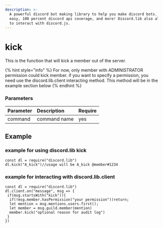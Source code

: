 ```yaml
---
description: >-
  A powerful discord bot making library to help you make discord bots. Super
  easy, 100 percent discord api coverage, and more! Discord.lib also allows you
  to interact with discord.js.
---
```


# kick

This is the function that will kick a member out of the server. 

{% hint style="info" %}
For now, only member with ADMINISTRATOR permission could kick member. if you want to specify a permission, you need use the discord.lib.client interacting method. This method will be in the example section below
{% endhint %}

### Parameters

| Parameter | Description | Require |
| :--- | :--- | :--- |
| command | command name | yes |

## Example

### example for using discord.lib kick

```
const dl = require("discord.lib")
dl.kick("A_kick")//usage will be A_kick @member#1234
```

### example for interacting with discord.lib.client

```
const dl = require("discord.lib")
dl.client.on("message", msg => {
 if(msg.startsWith("kick")){
  if(!msg.member.hasPermission("your permission"))return;
  let mention = msg.mentions.users.first();
  let member = msg.guild.member(mention)
  member.kick("optional reason for audit log")
 }
})
```

